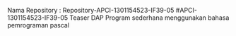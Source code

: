 Nama Repository : Repository-APCI-1301154523-IF39-05 
#APCI-1301154523-IF39-05
Teaser DAP 
Program sederhana menggunakan bahasa pemrograman pascal
